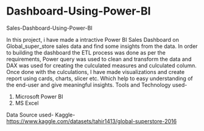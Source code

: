 # Dashboard-Using-Power-BI

Sales-Dashboard-Using-Power-BI

In this project, i have made a intractive Power BI Sales Dashboard on Global_super_store sales data and find some insights from the data. In order to building the dashboard the ETL process was done as per the requirements, Power query was used to clean and transform the data and DAX was used for creating the culculated measures and culculated column.
Once done with the culculations, I have made visualizations and create report using cards, charts, slicer etc.
Which help to easy understanding of the end-user and give meaningful insights.
Tools and Technology used-
1. Microsoft Power BI
2. MS Excel


Data Source used- Kaggle- https://www.kaggle.com/datasets/tahir1413/global-superstore-2016
